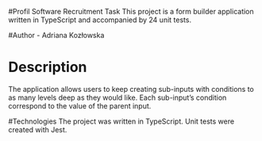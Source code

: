 #Profil Software Recruitment Task
This project is a form builder application written in TypeScript and accompanied by 24 unit tests.

#Author - Adriana Kozłowska

# Description
The application allows users to keep creating sub-inputs with conditions to as many levels deep as they would like. Each sub-input’s condition correspond to the value of the parent input.

#Technologies
The project was written in TypeScript. 
Unit tests were created with Jest.
